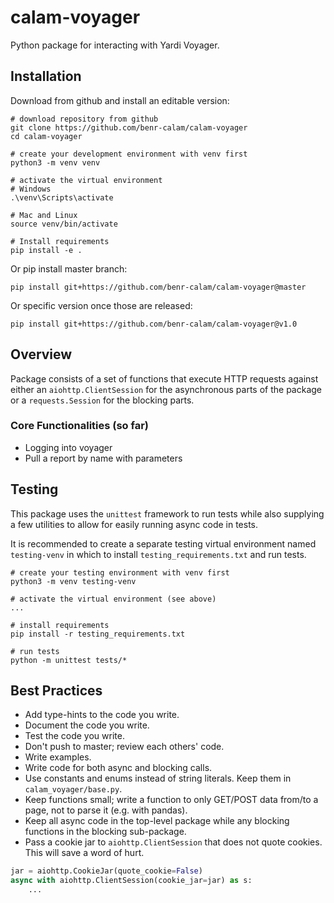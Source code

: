 # calam-voyager
Python package for interacting with Yardi Voyager.

## Installation
Download from github and install an editable version:
```
# download repository from github
git clone https://github.com/benr-calam/calam-voyager
cd calam-voyager

# create your development environment with venv first
python3 -m venv venv

# activate the virtual environment
# Windows
.\venv\Scripts\activate

# Mac and Linux
source venv/bin/activate

# Install requirements
pip install -e .
```

Or pip install master branch:
```
pip install git+https://github.com/benr-calam/calam-voyager@master
```

Or specific version once those are released:
```
pip install git+https://github.com/benr-calam/calam-voyager@v1.0
```

## Overview
Package consists of a set of functions that execute HTTP requests against either an `aiohttp.ClientSession` for the asynchronous parts of the package or a `requests.Session` for the blocking parts.

### Core Functionalities (so far)
- Logging into voyager
- Pull a report by name with parameters

## Testing
This package uses the `unittest` framework to run tests while also supplying a few utilities to allow for easily running async code in tests.

It is recommended to create a separate testing virtual environment named `testing-venv` in which to install `testing_requirements.txt` and run tests.

```
# create your testing environment with venv first
python3 -m venv testing-venv

# activate the virtual environment (see above)
...

# install requirements
pip install -r testing_requirements.txt

# run tests
python -m unittest tests/*
```

## Best Practices
- Add type-hints to the code you write.
- Document the code you write.
- Test the code you write.
- Don't push to master; review each others' code.
- Write examples.
- Write code for both async and blocking calls.
- Use constants and enums instead of string literals. Keep them in `calam_voyager/base.py`.
- Keep functions small; write a function to only GET/POST data from/to a page, not to parse it (e.g. with pandas).
- Keep all async code in the top-level package while any blocking functions in the blocking sub-package.
- Pass a cookie jar to `aiohttp.ClientSession` that does not quote cookies. This will save a word of hurt.
```python
jar = aiohttp.CookieJar(quote_cookie=False)
async with aiohttp.ClientSession(cookie_jar=jar) as s:
    ...
```
